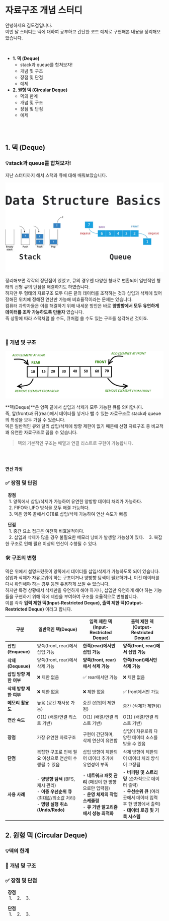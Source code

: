 # 자료구조 개념 스터디

안녕하세요 김도겸입니다.  
이번 달 스터디는 덱에 대하여 공부하고 간단한 코드 예제로 구현해본 내용을 정리해보았습니다.

<br>

- **1. 덱 (Deque)**
  - stack과 queue를 합쳐보자!
  - 개념 및 구조
  - 장점 및 단점
  - 예제
- **2. 원형 덱 (Circular Deque)**
  - 덱의 한계
  - 개념 및 구조
  - 장점 및 단점
  - 예제

<br><br>

## 1. 덱 (Deque)

### 💡stack과 queue를 합쳐보자!

지난 스터디까지 해서 스택과 큐에 대해 배워보았습니다.

![스택_큐_이미지](./images/stack_and_queue.webp)

정리해보면 각각의 장단점이 있었고, 큐의 경우엔 다양한 형태로 변환되어 일반적인 형태의 선형 큐의 단점을 해결하기도 하였습니다.  
하지만 두 형태의 자료구조 모두 다른 끝의 데이터를 조작하는 것과 삽입과 삭제에 있어 정해진 위치에 정해진 연산만 가능해 비효율적이라는 문제는 있습니다.  
컴퓨터 과학자들은 이를 해결하기 위해 내세운 방안은 바로 **양방향에서 모두 유연하게 데이터를 조작 가능하도록 만들자** 였습니다.  
즉 상황에 따라 스택처럼 쓸 수도, 큐처럼 쓸 수도 있는 구조를 생각해낸 것이죠.

<br>

### 🚀 개념 및 구조

![덱_이미지](./images/deque.png)

**덱(Deque)**은 양쪽 끝에서 삽입과 삭제가 모두 가능한 큐를 의미합니다.  
즉, 앞(front)과 뒤(rear)에서 데이터를 넣거나 뺄 수 있는 자료구조로 stack과 queue의 특성을 모두 가질 수 있습니다.  
덱은 일반적인 큐와 달리 삽입/삭제에 방향 제한이 없기 때문에 선형 자료구조 중 비교적 꽤 유연한 자료구조로 꼽을 수 있습니다.

> 덱의 기본적인 구조는 배열과 연결 리스트로 구현이 가능합니다.

<br>

<br>

<b>연산 과정</b>

### ✅ 장점 및 단점

&nbsp; **장점**  
 &nbsp;&nbsp; 1. 양쪽에서 삽입/삭제가 가능하여 유연한 양방향 데이터 처리가 가능하다.  
 &nbsp;&nbsp; 2. FIFO와 LIFO 방식을 모두 해결 가능하다.  
 &nbsp;&nbsp; 3. 덱은 양쪽 끝에서 O(1)로 삽입/삭제 가능하여 연산 속도가 빠름

&nbsp; **단점**  
 &nbsp;&nbsp; 1. 중간 요소 접근은 여전히 비효율적이다.  
 &nbsp;&nbsp; 2. 삽입과 삭제가 많을 경우 불필요한 메모리 낭비가 발생할 가능성이 있다.
&nbsp;&nbsp; 3. 복잡한 구조로 인해 필요 이상의 연산이 수행될 수 있다.

### 🛠️ 구조의 변형

덱은 위에서 설명드렸듯이 양쪽에서 데이터를 삽입/삭제가 가능하도록 되어 있습니다.  
삽입과 삭제가 자유로워야 하는 구조이거나 양방향 탐색이 필요하거나, 이전 데이터를 다시 확인해야 하는 경우 등엔 유용하게 쓰일 수 있습니다.  
하지만 특정 상황에서 삭제만을 유연하게 해야 하거나, 삽입만 유연하게 해야 하는 기능들을 구현하기 위해 덱에 제한을 부여하여 구조를 효율적으로 변형합니다.  
이를 각각 <b>입력 제한 덱(Input-Restricted Deque), 출력 제한 덱(Output-Restricted Deque)</b> 이라고 합니다.

| **구분**                | **일반적인 덱(Deque)**                                                                                                    | **입력 제한 덱(Input-Restricted Deque)**                                                                                                | **출력 제한 덱(Output-Restricted Deque)**                                                                                                                    |
| ----------------------- | ------------------------------------------------------------------------------------------------------------------------- | --------------------------------------------------------------------------------------------------------------------------------------- | ------------------------------------------------------------------------------------------------------------------------------------------------------------ |
| **삽입(Enqueue)**       | 양쪽(front, rear)에서 삽입 가능                                                                                           | **한쪽(rear)에서만 삽입 가능**                                                                                                          | **양쪽(front, rear)에서 삽입 가능**                                                                                                                          |
| **삭제(Dequeue)**       | 양쪽(front, rear)에서 삭제 가능                                                                                           | **양쪽(front, rear)에서 삭제 가능**                                                                                                     | **한쪽(front)에서만 삭제 가능**                                                                                                                              |
| **삽입 방향 제한 여부** | ❌ 제한 없음                                                                                                              | ✅ rear에서만 가능                                                                                                                      | ❌ 제한 없음                                                                                                                                                 |
| **삭제 방향 제한 여부** | ❌ 제한 없음                                                                                                              | ❌ 제한 없음                                                                                                                            | ✅ front에서만 가능                                                                                                                                          |
| **메모리 활용도**       | 높음 (공간 재사용 가능)                                                                                                   | 중간 (삽입이 제한됨)                                                                                                                    | 중간 (삭제가 제한됨)                                                                                                                                         |
| **연산 속도**           | O(1) (배열/연결 리스트 기반)                                                                                              | O(1) (배열/연결 리스트 기반)                                                                                                            | O(1) (배열/연결 리스트 기반)                                                                                                                                 |
| **장점**                | 가장 유연한 자료구조                                                                                                      | 구현이 간단하며, 삭제 연산이 유연함                                                                                                     | 삽입이 자유로워 다양한 데이터 소스를 받을 수 있음                                                                                                            |
| **단점**                | 복잡한 구조로 인해 필요 이상으로 연산이 수행될 수 있음                                                                    | 삽입 방향이 제한되어 데이터 추가에 유연성이 부족                                                                                        | 삭제 방향이 제한되어 데이터 처리 방식이 고정됨                                                                                                               |
| **사용 사례**           | - **양방향 탐색** (BFS, 캐시 관리) <br> - **이중 우선순위 큐** (최대값/최소값 처리) <br> - **명령 실행 취소 (Undo/Redo)** | - **네트워크 패킷 관리** (패킷이 한 방향으로만 입력됨) <br> - **운영 체제의 작업 스케줄링** <br> - **큐 기반 알고리즘에서 성능 최적화** | - **버퍼링 및 스트리밍** (순차적으로 데이터 출력) <br> - **우선순위 큐** (여러 곳에서 데이터 입력 후 한 방향에서 출력) <br> - **데이터 로깅 및 기록 시스템** |

## 2. 원형 덱 (Circular Deque)

### 💡덱의 한계

### 🚀 개념 및 구조

### ✅ 장점 및 단점

&nbsp; **장점**  
 &nbsp;&nbsp; 1.
&nbsp;&nbsp; 2.
&nbsp;&nbsp; 3.

&nbsp; **단점**  
 &nbsp;&nbsp; 1.
&nbsp;&nbsp; 2.
&nbsp;&nbsp; 3.

